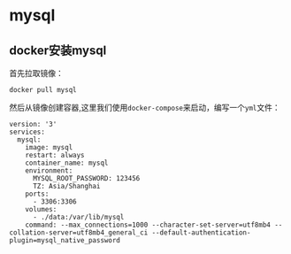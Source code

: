 # mysql

## docker安装mysql

首先拉取镜像：

```
docker pull mysql
```

然后从镜像创建容器,这里我们使用`docker-compose`来启动，编写一个`yml`文件：

```
version: '3'
services:
  mysql:
    image: mysql
    restart: always
    container_name: mysql
    environment:
      MYSQL_ROOT_PASSWORD: 123456
      TZ: Asia/Shanghai
    ports:
      - 3306:3306
    volumes:
      - ./data:/var/lib/mysql
    command: --max_connections=1000 --character-set-server=utf8mb4 --collation-server=utf8mb4_general_ci --default-authentication-plugin=mysql_native_password

```

